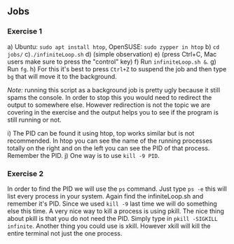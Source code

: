 ## Jobs

### Exercise 1

a) Ubuntu: `sudo apt install htop`, OpenSUSE: `sudo zypper in htop`
b) `cd jobs/`
c)`./infiniteLoop.sh`
d) (simple observation)
e) (press Ctrl+C, Mac users make sure to press the "control" key)
f) Run `infiniteLoop.sh &`.
g) Run `fg`.
h) For this it's best to press `Ctrl+Z` to suspend the job and then type `bg` that will move it to the background.

*Note:* running this script as a background job is pretty ugly because it still spams the console. In order to stop this you would need to redirect the output to somewhere else. However redirection is not the topic we are covering in the exercise and the output helps you to see if the program is still running or not.

i) The PID can be found it using htop, top works similar but is not recommended. In htop you can see the name of the running processes totally on the right and on the left you can see the PID of that process. Remember the PID.
j) One way is to use `kill -9 PID`.

### Exercise 2

In order to find the PID we will use the `ps` command. Just type ` ps -e ` this will list every process in your system. Again find the infiniteLoop.sh and remember it's PID. Since we used `kill -9` last time we will do something else this time. A very nice way to kill a process is using pkill. The nice thing about pkill is that you do not need the PID. Simply type in `pkill -SIGKILL infinite`.
Another thing you could use is xkill. However xkill will kill the entire terminal not just the one process.

